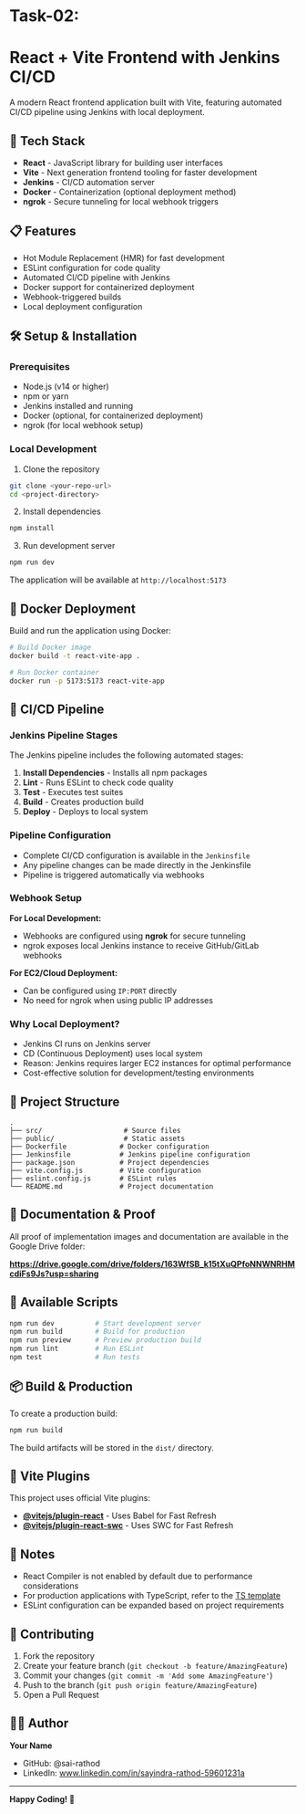 # Task-02:
# React + Vite Frontend with Jenkins CI/CD

A modern React frontend application built with Vite, featuring automated CI/CD pipeline using Jenkins with local deployment.

## 🚀 Tech Stack

- **React** - JavaScript library for building user interfaces
- **Vite** - Next generation frontend tooling for faster development
- **Jenkins** - CI/CD automation server
- **Docker** - Containerization (optional deployment method)
- **ngrok** - Secure tunneling for local webhook triggers

## 📋 Features

- Hot Module Replacement (HMR) for fast development
- ESLint configuration for code quality
- Automated CI/CD pipeline with Jenkins
- Docker support for containerized deployment
- Webhook-triggered builds
- Local deployment configuration

## 🛠️ Setup & Installation

### Prerequisites

- Node.js (v14 or higher)
- npm or yarn
- Jenkins installed and running
- Docker (optional, for containerized deployment)
- ngrok (for local webhook setup)

### Local Development

1. Clone the repository
```bash
git clone <your-repo-url>
cd <project-directory>
```

2. Install dependencies
```bash
npm install
```

3. Run development server
```bash
npm run dev
```

The application will be available at `http://localhost:5173`

## 🐳 Docker Deployment

Build and run the application using Docker:

```bash
# Build Docker image
docker build -t react-vite-app .

# Run Docker container
docker run -p 5173:5173 react-vite-app
```

## 🔄 CI/CD Pipeline

### Jenkins Pipeline Stages

The Jenkins pipeline includes the following automated stages:

1. **Install Dependencies** - Installs all npm packages
2. **Lint** - Runs ESLint to check code quality
3. **Test** - Executes test suites
4. **Build** - Creates production build
5. **Deploy** - Deploys to local system

### Pipeline Configuration

- Complete CI/CD configuration is available in the `Jenkinsfile`
- Any pipeline changes can be made directly in the Jenkinsfile
- Pipeline is triggered automatically via webhooks

### Webhook Setup

**For Local Development:**
- Webhooks are configured using **ngrok** for secure tunneling
- ngrok exposes local Jenkins instance to receive GitHub/GitLab webhooks

**For EC2/Cloud Deployment:**
- Can be configured using `IP:PORT` directly
- No need for ngrok when using public IP addresses

### Why Local Deployment?

- Jenkins CI runs on Jenkins server
- CD (Continuous Deployment) uses local system
- Reason: Jenkins requires larger EC2 instances for optimal performance
- Cost-effective solution for development/testing environments

## 📁 Project Structure

```
.
├── src/                    # Source files
├── public/                 # Static assets
├── Dockerfile             # Docker configuration
├── Jenkinsfile            # Jenkins pipeline configuration
├── package.json           # Project dependencies
├── vite.config.js         # Vite configuration
├── eslint.config.js       # ESLint rules
└── README.md              # Project documentation
```

## 📸 Documentation & Proof

All proof of implementation images and documentation are available in the Google Drive folder:

**https://drive.google.com/drive/folders/163WfSB_k15tXuQPfoNNWNRHMcdiFs9Js?usp=sharing** 

## 🔧 Available Scripts

```bash
npm run dev          # Start development server
npm run build        # Build for production
npm run preview      # Preview production build
npm run lint         # Run ESLint
npm test             # Run tests
```

## 📦 Build & Production

To create a production build:

```bash
npm run build
```

The build artifacts will be stored in the `dist/` directory.

## 🔌 Vite Plugins

This project uses official Vite plugins:

- **[@vitejs/plugin-react](https://github.com/vitejs/vite-plugin-react/blob/main/packages/plugin-react)** - Uses Babel for Fast Refresh
- **[@vitejs/plugin-react-swc](https://github.com/vitejs/vite-plugin-react/blob/main/packages/plugin-react-swc)** - Uses SWC for Fast Refresh

## 📝 Notes

- React Compiler is not enabled by default due to performance considerations
- For production applications with TypeScript, refer to the [TS template](https://github.com/vitejs/vite/tree/main/packages/create-vite/template-react-ts)
- ESLint configuration can be expanded based on project requirements

## 🤝 Contributing

1. Fork the repository
2. Create your feature branch (`git checkout -b feature/AmazingFeature`)
3. Commit your changes (`git commit -m 'Add some AmazingFeature'`)
4. Push to the branch (`git push origin feature/AmazingFeature`)
5. Open a Pull Request

## 👨‍💻 Author

**Your Name**
- GitHub: @sai-rathod
- LinkedIn: www.linkedin.com/in/sayindra-rathod-59601231a

---

**Happy Coding! 🎉**
